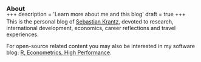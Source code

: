 +++
description = 'Learn more about me and this blog'
draft = true
+++


<div style="margin-bottom: -4em;"></div>

### About 

This is the personal blog of [Sebastian Krantz](https://sebastiankrantz.com), devoted to research, international development, economics, career reflections and travel experiences. 

For open-source related content you may also be interested in my software blog: [R, Econometrics, High Performance](https://sebkrantz.github.io/Rblog/).
